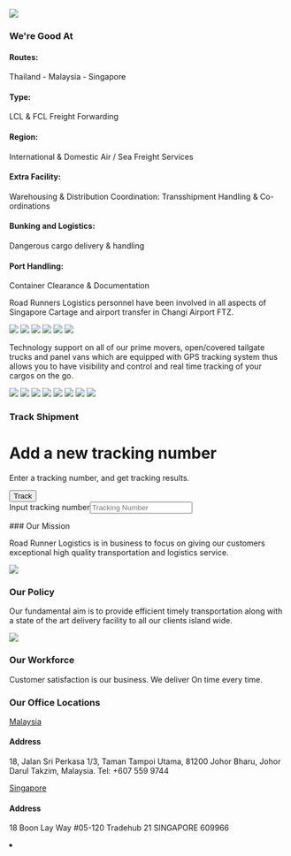 
<img src= 
"https://scontent.fszb1-1.fna.fbcdn.net/v/t1.0-9/fr/cp0/e15/q65/10494713_406815229458378_6626168703194211090_n.jpg?oh=82508206d4583ada05dce71f368de376&oe=5B3CF6D6">

### We're Good At

#### Routes: 
Thailand - Malaysia - Singapore 
#### Type: 
LCL & FCL Freight Forwarding 
#### Region: 
International & Domestic Air / Sea Freight Services 
#### Extra Facility: 
Warehousing & Distribution 
Coordination: Transshipment Handling & Co-ordinations
#### Bunking and Logistics: 
Dangerous cargo delivery & handling 
#### Port Handling: 
Container Clearance & Documentation

Road Runners Logistics personnel have been involved in all aspects of Singapore Cartage and airport transfer in Changi Airport FTZ.

<img src="https://scontent.fszb1-1.fna.fbcdn.net/v/t31.0-8/fr/cp0/e15/q65/882416_219972831475953_1083828457_o.jpg?_nc_cat=0&oh=7f83cd77a7d50dcd8799d029ed3859f5&oe=5B3E0D69">

<img src="https://scontent.fszb1-1.fna.fbcdn.net/v/t31.0-8/fr/cp0/e15/q65/894556_219972154809354_1275602076_o.jpg?oh=42e25dd8b8c13eb91a8c30c888cfc5e8&oe=5B3C7582">

<img src="https://scontent.fszb1-1.fna.fbcdn.net/v/t31.0-8/fr/cp0/e15/q65/894414_219972508142652_1946192806_o.jpg?oh=b3c8ae6466893ffd26463e7bf12b1734&oe=5B2E060E">

<img src="https://scontent.fszb1-1.fna.fbcdn.net/v/t31.0-8/fr/cp0/e15/q65/892327_219973711475865_144381385_o.jpg?oh=e6c3734bdfaf5da6ffbc61cbeb1d343f&oe=5B38F889">

<img src="https://scontent.fszb1-1.fna.fbcdn.net/v/t31.0-8/fr/cp0/e15/q65/665771_165544480252122_313346264_o.jpg?oh=11e12edec94d9b466f0849b8519dd3ee&oe=5B35C601">

<img src="https://scontent.fszb1-1.fna.fbcdn.net/v/t1.0-9/fr/cp0/e15/q65/66559_153618801444690_1953227801_n.jpg?oh=43d912271e1f3a99ca48ae6e5fda9f18&oe=5B2C170F">

Technology support on all of our prime movers, open/covered tailgate trucks and panel vans which are equipped with GPS tracking system thus allows you to have visibility and control and real time tracking of your cargos on the go. 

<img src="https://scontent.fszb1-1.fna.fbcdn.net/v/t31.0-8/fr/cp0/e15/q65/220606_219974681475768_1873395751_o.jpg?oh=f00126cca5885c3d4cbe36c92e46b65b&oe=5B490C85">

<img src="https://scontent.fszb1-1.fna.fbcdn.net/v/t31.0-8/fr/cp0/e15/q65/892327_219973711475865_144381385_o.jpg?oh=e6c3734bdfaf5da6ffbc61cbeb1d343f&oe=5B38F889">

<img src="https://scontent.fszb1-1.fna.fbcdn.net/v/t31.0-8/fr/cp0/e15/q65/178240_165545033585400_256983551_o.jpg?oh=9de59dcd93d2ca2af8c9db1f159407c8&oe=5B4967EB">

<img src="https://scontent.fszb1-1.fna.fbcdn.net/v/t31.0-8/fr/cp0/e15/q65/664374_165545953585308_1378172855_o.jpg?oh=ed26a8aa29a0a87258af46a203edb011&oe=5B33438B">

<img src="https://scontent.fszb1-1.fna.fbcdn.net/v/t1.0-9/fr/cp0/e15/q65/523513_165545730251997_1071726371_n.jpg?oh=cd17a5056f64a0a1f0113c4efbe33831&oe=5B32A51D">

<img src="https://scontent.fszb1-1.fna.fbcdn.net/v/t31.0-8/fr/cp0/e15/q65/178259_165543570252213_1867411073_o.jpg?oh=39705831a04e7ae02828c41ac08a95bd&oe=5B37F8C9">

<img src="https://scontent.fszb1-1.fna.fbcdn.net/v/t31.0-8/fr/cp0/e15/q65/131717_165544303585473_935311603_o.jpg?oh=7866bbf48920538346d277953fd1d2ad&oe=5B3AF869">

<img src="https://scontent.fszb1-1.fna.fbcdn.net/v/t31.0-8/fr/cp0/e15/q65/882888_219974471475789_1538169954_o.jpg?oh=9afc7d19d4771e1b05ed564ac5df880a&oe=5B4A99F3">

<img srv="https://scontent.fszb1-1.fna.fbcdn.net/v/t1.0-9/fr/cp0/e15/q65/379171_165544416918795_1692822194_n.jpg?oh=aa91b0f04e2b14fbacab205070e37d45&oe=5B00D38D">

### Track Shipment 
<h1 class="sr-only">Add a new tracking number</h1><p class="lead">Enter a tracking number, and get tracking results.</p><form action="/submit" method="post" class="form-inline form--tracking"><input type="hidden" value="LQwmjEKA-m7J2QXI_s7IThmKsgEJ3gaHxRtc" name="csrf_token"/><button value="submit" type="submit" tabindex="2" class="btn btn--large btn-track m-l-1"><i class="icon-aftership"></i>Track</button><div class="form-group m-b-1"><label for="tracking_number" class="sr-only">Input tracking number</label><input type="text" id="tracking_number" name="tracking_number" placeholder="Tracking Number" tabindex="1" class="form-control form-control--large"></div><input id="as_origin" type="hidden" name="as_origin" value="http://button.aftership.com"><input id="as_id" type="hidden" name="as_id" value="145524994424134"></form>
### Our Mission

Road Runner Logistics is in business to focus on giving our customers exceptional high quality transportation and logistics service.

<img src="http://www.roadrunners.com.sg/images/family.jpg">

### Our Policy

Our fundamental aim is to provide efficient timely transportation along with a state of the art delivery facility to all our clients island wide.

<img src="http://www.roadrunners.com.sg/images/group.JPG?Action=thumbnail&algorithm=fill_proportional&width=400&height=200">

### Our Workforce

Customer satisfaction is our business. We deliver On time every time.

### Our Office Locations

[Malaysia](https://www.google.com/maps/search/18,+Jalan+Perkasa+1%2F3,+Taman+Tampoi+Utama,++81200+Johor/@43.5942335,-72.2594197,7.75z)
#### Address
18, Jalan Sri Perkasa 1/3, 
Taman Tampoi Utama, 
81200 Johor Bharu,
Johor Darul Takzim,
Malaysia.
Tel: +607 559 9744

[Singapore](https://www.google.com/maps/search/18+Boon+Lay+Way+%2305-120+Tradehub+21+SINGAPORE+609966/@1.3278038,103.7536736,17z) 
#### Address
18 Boon Lay Way
#05-120 Tradehub 21
SINGAPORE 609966 

<li><a href="https://www.facebook.com/Roadrunner-Logistics-M-Sdn-Bhd-153610754778828" title="Visit us on Facebook" class="social-link--facebook icon-facebook"></a></li>
